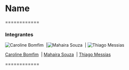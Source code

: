 # Name #

============

### Integrantes

![Caroline Bomfim](https://media.licdn.com/mpr/mpr/shrink_120_120/p/7/000/1e9/0c6/2023591.jpg)&nbsp; |![Mahaira Souza]()&nbsp; | ![Thiago Messias](https://media.licdn.com/mpr/mpr/shrink_120_120/p/5/005/01e/3f7/27b4e6d.jpg)&nbsp;

[Caroline Bomfim](https://github.com/CarolineBomfim)&nbsp; | [Mahaira Souza](https://github.com/5614)&nbsp; | [Thiago Messias](https://github.com/messiasthi)&nbsp;

============

